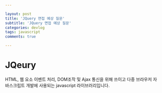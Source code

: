 ```yaml
---

layout: post
title: 'JQuery 면접 예상 질문'
subtitle: 'JQuery 면접 예상 질문'
categories: devlog
tags: javascript
comments: true

---
```


# JQeury
 HTML, 웹 요소 이벤트 처리, DOM조작 및 Ajax 통신을 위해 쓰이고
 다중 브라우저 자바스크립트 개발에 사용되는 javascript 라이브러리입니다.

 